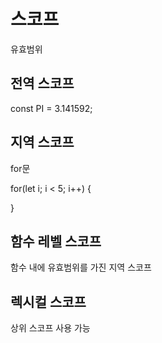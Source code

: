 # 스코프

유효범위

## 전역 스코프

const PI = 3.141592;

## 지역 스코프

for문

for(let i; i < 5; i++) {

}

## 함수 레벨 스코프

함수 내에 유효범위를 가진 지역 스코프

## 렉시컬 스코프

상위 스코프 사용 가능   